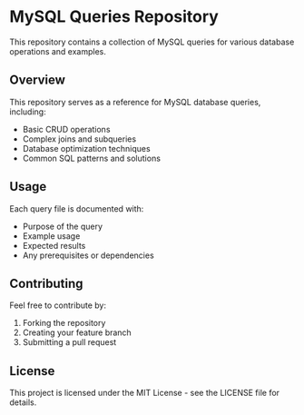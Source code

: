 # MySQL Queries Repository

This repository contains a collection of MySQL queries for various database operations and examples.

## Overview

This repository serves as a reference for MySQL database queries, including:
- Basic CRUD operations
- Complex joins and subqueries
- Database optimization techniques
- Common SQL patterns and solutions

## Usage

Each query file is documented with:
- Purpose of the query
- Example usage
- Expected results
- Any prerequisites or dependencies

## Contributing

Feel free to contribute by:
1. Forking the repository
2. Creating your feature branch
3. Submitting a pull request

## License

This project is licensed under the MIT License - see the LICENSE file for details.